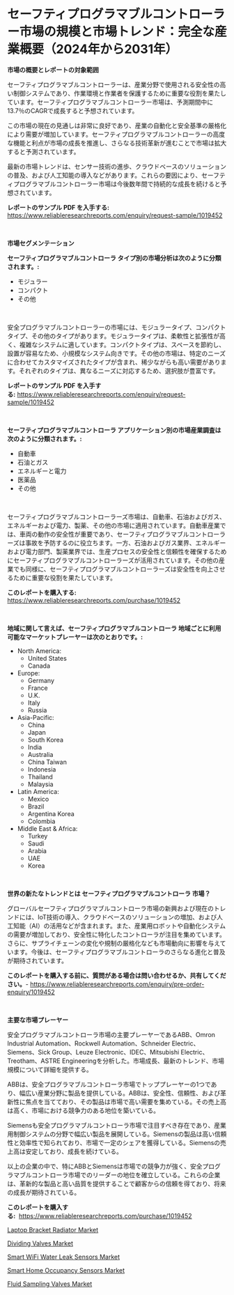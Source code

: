 <p><h1>セーフティプログラマブルコントローラー市場の規模と市場トレンド：完全な産業概要（2024年から2031年）</h1></p><p><strong>市場の概要とレポートの対象範囲</strong></p>
<p><p>セーフティプログラマブルコントローラーは、産業分野で使用される安全性の高い制御システムであり、作業環境と作業者を保護するために重要な役割を果たしています。セーフティプログラマブルコントローラー市場は、予測期間中に13.7％のCAGRで成長すると予想されています。</p><p>この市場の現在の見通しは非常に良好であり、産業の自動化と安全基準の厳格化により需要が増加しています。セーフティプログラマブルコントローラーの高度な機能と利点が市場の成長を推進し、さらなる技術革新が進むことで市場は拡大すると予測されています。</p><p>最新の市場トレンドは、センサー技術の進歩、クラウドベースのソリューションの普及、および人工知能の導入などがあります。これらの要因により、セーフティプログラマブルコントローラー市場は今後数年間で持続的な成長を続けると予想されています。</p></p>
<p><strong>レポートのサンプル PDF を入手する:</strong> <a href="https://www.reliableresearchreports.com/enquiry/request-sample/1019452">https://www.reliableresearchreports.com/enquiry/request-sample/1019452</a></p>
<p>&nbsp;</p>
<p><strong>市場セグメンテーション</strong></p>
<p><strong>セーフティプログラマブルコントローラ タイプ別の市場分析は次のように分類されます。:</strong></p>
<p><ul><li>モジュラー</li><li>コンパクト</li><li>その他</li></ul></p>
<p>&nbsp;</p>
<p><p>安全プログラマブルコントローラーの市場には、モジュラータイプ、コンパクトタイプ、その他のタイプがあります。モジュラータイプは、柔軟性と拡張性が高く、複雑なシステムに適しています。コンパクトタイプは、スペースを節約し、設置が容易なため、小規模なシステム向きです。その他の市場は、特定のニーズに合わせてカスタマイズされたタイプが含まれ、稀少ながらも高い需要があります。それぞれのタイプは、異なるニーズに対応するため、選択肢が豊富です。</p></p>
<p><strong>レポートのサンプル PDF を入手する:</strong>&nbsp;<a href="https://www.reliableresearchreports.com/enquiry/request-sample/1019452">https://www.reliableresearchreports.com/enquiry/request-sample/1019452</a></p>
<p>&nbsp;</p>
<p><strong> セーフティプログラマブルコントローラ アプリケーション別の市場産業調査は次のように分類されます。:</strong></p>
<p><ul><li>自動車</li><li>石油とガス</li><li>エネルギーと電力</li><li>医薬品</li><li>その他</li></ul></p>
<p>&nbsp;</p>
<p><p>セーフティプログラマブルコントローラーズ市場は、自動車、石油およびガス、エネルギーおよび電力、製薬、その他の市場に適用されています。自動車産業では、車両の動作の安全性が重要であり、セーフティプログラマブルコントローラーズは事故を予防するのに役立ちます。一方、石油およびガス業界、エネルギーおよび電力部門、製薬業界では、生産プロセスの安全性と信頼性を確保するためにセーフティプログラマブルコントローラーズが活用されています。その他の産業でも同様に、セーフティプログラマブルコントローラーズは安全性を向上させるために重要な役割を果たしています。</p></p>
<p><strong>このレポートを購入する:</strong>&nbsp; <a href="https://www.reliableresearchreports.com/purchase/1019452">https://www.reliableresearchreports.com/purchase/1019452</a></p>
<p>&nbsp;</p>
<p><strong>地域に関して言えば、セーフティプログラマブルコントローラ 地域ごとに利用可能なマーケットプレーヤーは次のとおりです。:</strong></p>
<p><ul>
    <li>
        North America:
        <ul>
            <li>United States</li>
            <li>Canada</li>
        </ul>
    </li>
    <li>
        Europe:
        <ul>
            <li>Germany</li>
            <li>France</li>
            <li>U.K.</li>
            <li>Italy</li>
            <li>Russia</li>
        </ul>
    </li>
    <li>
        Asia-Pacific:
        <ul>
            <li>China</li>
            <li>Japan</li>
            <li>South Korea</li>
            <li>India</li>
            <li>Australia</li>
            <li>China Taiwan</li>
            <li>Indonesia</li>
            <li>Thailand</li>
            <li>Malaysia</li>
        </ul>
    </li>
    <li>
        Latin America:
        <ul>
            <li>Mexico</li>
            <li>Brazil</li>
            <li>Argentina Korea</li>
            <li>Colombia</li>
        </ul>
    </li>
    <li>
        Middle East & Africa:
        <ul>
            <li>Turkey</li>
            <li>Saudi</li>
            <li>Arabia</li>
            <li>UAE</li>
            <li>Korea</li>
        </ul>
    </li>
    </ul></p>
<p>&nbsp;</p>
<p><strong>世界の新たなトレンドとは セーフティプログラマブルコントローラ 市場？</strong></p>
<p><p>グローバルセーフティプログラマブルコントローラ市場の新興および現在のトレンドには、IoT技術の導入、クラウドベースのソリューションの増加、および人工知能（AI）の活用などが含まれます。また、産業用ロボットや自動化システムの需要が増加しており、安全性に特化したコントローラが注目を集めています。さらに、サプライチェーンの変化や規制の厳格化なども市場動向に影響を与えています。今後は、セーフティプログラマブルコントローラのさらなる進化と普及が期待されています。</p></p>
<p><strong>このレポートを購入する前に、質問がある場合は問い合わせるか、共有してください。</strong>- <a href="https://www.reliableresearchreports.com/enquiry/pre-order-enquiry/1019452">https://www.reliableresearchreports.com/enquiry/pre-order-enquiry/1019452</a></p>
<p>&nbsp;</p>
<p><strong>主要な市場プレーヤー</strong></p>
<p><p>安全プログラマブルコントローラ市場の主要プレーヤーであるABB、Omron Industrial Automation、Rockwell Automation、Schneider Electric、Siemens、Sick Group、Leuze Electronic、IDEC、Mitsubishi Electric、Treotham、ASTRE Engineeringを分析した。市場成長、最新のトレンド、市場規模について詳細を提供する。</p><p>ABBは、安全プログラマブルコントローラ市場でトッププレーヤーの1つであり、幅広い産業分野に製品を提供している。ABBは、安全性、信頼性、および革新性に焦点を当てており、その製品は市場で高い需要を集めている。その売上高は高く、市場における競争力のある地位を築いている。</p><p>Siemensも安全プログラマブルコントローラ市場で注目すべき存在であり、産業用制御システムの分野で幅広い製品を展開している。Siemensの製品は高い信頼性と効率性で知られており、市場で一定のシェアを獲得している。Siemensの売上高は安定しており、成長を続けている。</p><p>以上の企業の中で、特にABBとSiemensは市場での競争力が強く、安全プログラマブルコントローラ市場でのリーダーの地位を確立している。これらの企業は、革新的な製品と高い品質を提供することで顧客からの信頼を得ており、将来の成長が期待されている。</p></p>
<p><strong>このレポートを購入する:</strong>&nbsp;&nbsp;<a href="https://www.reliableresearchreports.com/purchase/1019452">https://www.reliableresearchreports.com/purchase/1019452</a></p>
<p><p><a href="https://github.com/Glendatilghmankmgz0rbhwpy/Market-Research-Report-List-1/blob/main/laptop-bracket-radiator-market.md">Laptop Bracket Radiator Market</a></p><p><a href="https://nifty-kite-d51.notion.site/Dividing-Valves-Market-Size-Growth-and-Forecast-from-2024-2031-390f393d179f43159defa2f8a3e5ec85">Dividing Valves Market</a></p><p><a href="https://view.publitas.com/reportprime-1/smart-wifi-water-leak-sensors-market-share-market-new-trends-analysis-report-by-type-by-application-by-end-use-by-region-and-segment-forecasts-2024-2031/">Smart WiFi Water Leak Sensors Market</a></p><p><a href="https://view.publitas.com/reportprime-1/smart-home-occupancy-sensors-market-size-share-trends-analysis-report-by-material-by-type-by-end-user-by-region-and-segment-forecasts-2024-2031/">Smart Home Occupancy Sensors Market</a></p><p><a href="https://five-trouble-98a.notion.site/Fluid-Sampling-Valves-Market-Analysis-and-Market-Size-Global-Industry-Overview-Market-Segmentation-0e1137b3609b49e2802b8648a1592ea9">Fluid Sampling Valves Market</a></p></p>